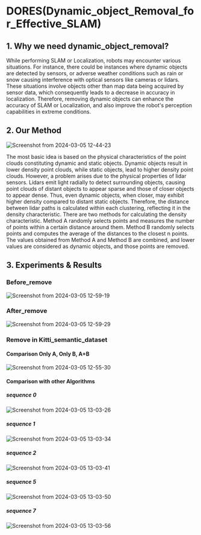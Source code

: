 # DORES(Dynamic_object_Removal_for_Effective_SLAM)

## 1. Why we need dynamic_object_removal?
While performing SLAM or Localization, robots may encounter various situations. 
For instance, there could be instances where dynamic objects are detected by sensors, or adverse weather conditions such as rain or snow causing interference with optical sensors like cameras or lidars. 
These situations involve objects other than map data being acquired by sensor data, which consequently leads to a decrease in accuracy in localization. 
Therefore, removing dynamic objects can enhance the accuracy of SLAM or Localization, and also improve the robot's perception capabilities in extreme conditions.

## 2. Our Method
![Screenshot from 2024-03-05 12-44-23](https://github.com/ksky0222/DORES_Dynamic-Object-Removal/assets/109937431/fbf50c05-8a92-4098-9691-08d6afd8a524)

The most basic idea is based on the physical characteristics of the point clouds constituting dynamic and static objects. 
Dynamic objects result in lower density point clouds, while static objects, lead to higher density point clouds. 
However, a problem arises due to the physical properties of lidar sensors. Lidars emit light radially to detect surrounding objects, causing point clouds of distant objects to appear sparse and those of closer objects to appear dense. 
Thus, even dynamic objects, when closer, may exhibit higher density compared to distant static objects. 
Therefore, the distance between lidar paths is calculated within each clustering, reflecting it in the density characteristic.
There are two methods for calculating the density characteristic. 
Method A randomly selects points and measures the number of points within a certain distance around them. 
Method B randomly selects points and computes the average of the distances to the closest n points. 
The values obtained from Method A and Method B are combined, and lower values are considered as dynamic objects, and those points are removed.

## 3. Experiments & Results
### Before_remove
![Screenshot from 2024-03-05 12-59-19](https://github.com/ksky0222/DORES_Dynamic-Object-Removal/assets/109937431/a8637f6c-1869-40a9-aae9-791094e6dd6b)

### After_remove
![Screenshot from 2024-03-05 12-59-29](https://github.com/ksky0222/DORES_Dynamic-Object-Removal/assets/109937431/50aa43eb-8724-42e3-b955-acf1f9a4ad08)


### Remove in Kitti_semantic_dataset
#### Comparison Only A, Only B, A+B
![Screenshot from 2024-03-05 12-55-30](https://github.com/ksky0222/DORES_Dynamic-Object-Removal/assets/109937431/2e51c4f7-d62b-4419-afef-0ddda51ed147)

#### Comparison with other Algorithms
##### sequence 0
![Screenshot from 2024-03-05 13-03-26](https://github.com/ksky0222/DORES_Dynamic-Object-Removal/assets/109937431/23af71ed-75db-4eb3-8728-b5ddeb12da5e)
##### sequence 1
![Screenshot from 2024-03-05 13-03-34](https://github.com/ksky0222/DORES_Dynamic-Object-Removal/assets/109937431/9e4be6c9-ec0c-43a5-be30-fc5c568d7cfc)
##### sequence 2
![Screenshot from 2024-03-05 13-03-41](https://github.com/ksky0222/DORES_Dynamic-Object-Removal/assets/109937431/5c8e0a3e-50bf-450a-8618-1966aceb6103)
##### sequence 5
![Screenshot from 2024-03-05 13-03-50](https://github.com/ksky0222/DORES_Dynamic-Object-Removal/assets/109937431/0b2efa90-baf6-4f50-8e98-2b828c1670bf)
##### sequence 7
![Screenshot from 2024-03-05 13-03-56](https://github.com/ksky0222/DORES_Dynamic-Object-Removal/assets/109937431/70eba2fc-8245-434f-9c1d-58b746d52f7f)
